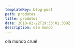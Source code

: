 ```yaml
---
templateKey: blog-post
path: produtos
title: produtos
date: 2018-02-22T19:33:01.300Z
description: ola mundo
---
```

ola mundo cruel
